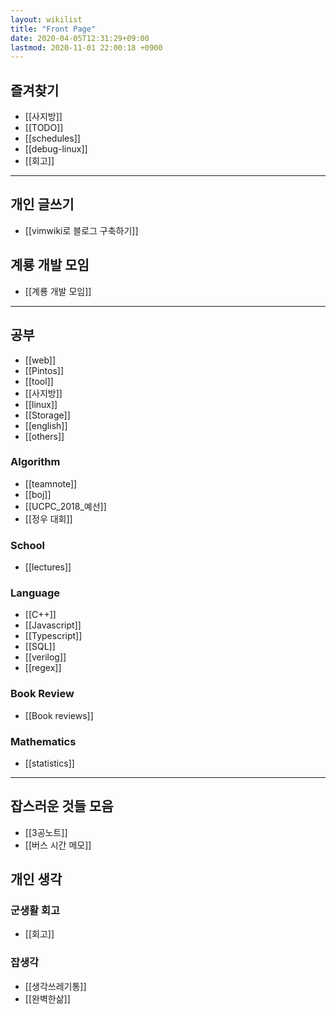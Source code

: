 ```yaml
---
layout: wikilist
title: "Front Page"
date: 2020-04-05T12:31:29+09:00
lastmod: 2020-11-01 22:00:18 +0900
---
```

## 즐겨찾기
 * [[사지방]]
 * [[TODO]]
 * [[schedules]]
 * [[debug-linux]]
 * [[회고]]

---
## 개인 글쓰기
 * [[vimwiki로 블로그 구축하기]]

## 계룡 개발 모임
 * [[계룡 개발 모임]]

---
## 공부
 * [[web]]
 * [[Pintos]]
 * [[tool]]
 * [[사지방]]
 * [[linux]]
 * [[Storage]]
 * [[english]]
 * [[others]]

### Algorithm
 * [[teamnote]]
 * [[boj]]
 * [[UCPC_2018_예선]]
 * [[정우 대회]]

### School
 * [[lectures]]

### Language
 * [[C++]]
 * [[Javascript]]
 * [[Typescript]]
 * [[SQL]]
 * [[verilog]]
 * [[regex]]

### Book Review
 * [[Book reviews]]

### Mathematics
 * [[statistics]]

---
## 잡스러운 것들 모음
 * [[3공노트]]
 * [[버스 시간 메모]]

## 개인 생각
### 군생활 회고
 * [[회고]]

### 잡생각
 * [[생각쓰레기통]]
 * [[완벽한삶]]
